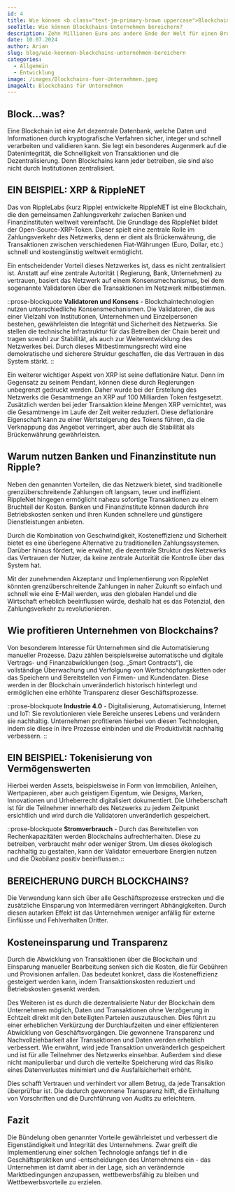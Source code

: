 ```yaml
---
id: 4
title: Wie können <b class="text-jm-primary-brown uppercase">Blockchains</b> Unternehmen bereichern?
seoTitle: Wie können Blockchains Unternehmen bereichern?
description: Zehn Millionen Euro ans andere Ende der Welt für einen Bruchteil eines Cents senden - und das mehrere tausendmal binnen weniger Sekunden? Blockchain-Technologien revolutionieren im Marschtempo sämtliche Wirtschaftssektoren. Doch was sind Blockchains? Wie genau verändert dies die Art und Weise zu wirtschaften und wie profitieren Unternehmen davon?
date: 10.07.2024
author: Arian
slug: blog/wie-koennen-blockchains-unternehmen-bereichern
categories:
  - Allgemein
  - Entwicklung
image: /images/Blockchains-fuer-Unternehmen.jpeg
imageAlt: Blockchains für Unternehmen
---
```


## **Block…was?**

Eine Blockchain ist eine Art dezentrale Datenbank, welche Daten und Informationen durch kryptografische Verfahren
sicher, integer und schnell verarbeiten und validieren kann. Sie legt ein besonderes Augenmerk auf die Datenintegrität,
die Schnelligkeit von Transaktionen und die Dezentralisierung. Denn Blockchains kann jeder betreiben, sie sind also
nicht durch Institutionen zentralisiert.

## **EIN BEISPIEL: XRP & RippleNET**

Das von RippleLabs (kurz Ripple) entwickelte RippleNET ist eine Blockchain, die den gemeinsamen Zahlungsverkehr zwischen
Banken und Finanzinstituten weltweit vereinfacht. Die Grundlage des RippleNet bildet der Open-Source-XRP-Token. Dieser
spielt eine zentrale Rolle im Zahlungsverkehr des Netzwerks, denn er dient als Brückenwährung, die Transaktionen
zwischen verschiedenen Fiat-Währungen (Euro, Dollar, etc.) schnell und kostengünstig weltweit ermöglicht.

Ein entscheidender Vorteil dieses Netzwerkes ist, dass es nicht zentralisiert ist. Anstatt auf eine zentrale Autorität (
Regierung, Bank, Unternehmen) zu vertrauen, basiert das Netzwerk auf einem Konsensmechanismus, bei dem sogenannte
Validatoren über die Transaktionen im Netzwerk mitbestimmen.

::prose-blockquote
**Validatoren und Konsens** - Blockchaintechnologien nutzen unterschiedliche Konsensmechanismen. Die Validatoren, die
aus einer Vielzahl von Institutionen, Unternehmen und Einzelpersonen bestehen, gewährleisten die Integrität und
Sicherheit des Netzwerks. Sie stellen die technische Infrastruktur für das Betreiben der Chain bereit und tragen sowohl
zur Stabilität, als auch zur Weiterentwicklung des Netzwerkes bei. Durch dieses Mitbestimmungsrecht wird eine
demokratische und sicherere Struktur geschaffen, die das Vertrauen in das System stärkt.
::

Ein weiterer wichtiger Aspekt von XRP ist seine deflationäre Natur. Denn im Gegensatz zu seinem Pendant, können diese
durch Regierungen unbegrenzt gedruckt werden. Daher wurde bei der Erstellung des Netzwerks die Gesamtmenge an XRP auf
100 Milliarden Token festgesetzt. Zusätzlich werden bei jeder Transaktion kleine Mengen XRP vernichtet, was die
Gesamtmenge im Laufe der Zeit weiter reduziert. Diese deflationäre Eigenschaft kann zu einer Wertsteigerung des Tokens
führen, da die Verknappung das Angebot verringert, aber auch die Stabilität als Brückenwährung gewährleisten.

## **Warum nutzen Banken und Finanzinstitute nun Ripple?** 

Neben den genannten Vorteilen, die das Netzwerk bietet, sind traditionelle grenzüberschreitende Zahlungen oft langsam,
teuer und ineffizient. RippleNet hingegen ermöglicht nahezu sofortige Transaktionen zu einem Bruchteil der Kosten.
Banken und Finanzinstitute können dadurch ihre Betriebskosten senken und ihren Kunden schnellere und günstigere
Dienstleistungen anbieten.

Durch die Kombination von Geschwindigkeit, Kosteneffizienz und Sicherheit bietet es eine überlegene Alternative zu
traditionellen Zahlungssystemen. Darüber hinaus fördert, wie erwähnt, die dezentrale Struktur des Netzwerks das
Vertrauen der Nutzer, da keine zentrale Autorität die Kontrolle über das System hat.

Mit der zunehmenden Akzeptanz und Implementierung von RippleNet könnten grenzüberschreitende Zahlungen in naher Zukunft
so einfach und schnell wie eine E-Mail werden, was den globalen Handel und die Wirtschaft erheblich beeinflussen würde,
deshalb hat es das Potenzial, den Zahlungsverkehr zu revolutionieren.

## **Wie profitieren Unternehmen von Blockchains?**

Von besonderem Interesse für Unternehmen sind die Automatisierung manueller Prozesse. Dazu zählen beispielsweise
automatische und digitale Vertrags- und Finanzabwicklungen (sog. „Smart Contracts“), die vollständige Überwachung und
Verfolgung von Wertschöpfungsketten oder das Speichern und Bereitstellen von Firmen- und Kundendaten. Diese werden in
der Blockchain unveränderlich historisch hinterlegt und ermöglichen eine erhöhte Transparenz dieser Geschäftsprozesse.

::prose-blockquote
**Industrie 4.0** - Digitalisierung, Automatisierung, Internet und IoT: Sie revolutionieren viele Bereiche unseres
Lebens und verändern sie nachhaltig. Unternehmen profitieren hierbei von diesen Technologien, indem sie diese in ihre
Prozesse einbinden und die Produktivität nachhaltig verbessern.
::

## **EIN BEISPIEL: Tokenisierung von Vermögenswerten**

Hierbei werden Assets, beispielsweise in Form von Immobilien, Anleihen, Wertpapieren, aber auch geistigem Eigentum, wie
Designs, Marken, Innovationen und Urheberrecht digitalisiert dokumentiert. Die Urheberschaft ist für die Teilnehmer
innerhalb des Netzwerks zu jedem Zeitpunkt ersichtlich und wird durch die Validatoren unveränderlich gespeichert.

::prose-blockquote
**Stromverbrauch** - Durch das Bereitstellen von Rechenkapazitäten werden Blockchains aufrechterhalten. Diese zu
betreiben, verbraucht mehr oder weniger Strom. Um dieses ökologisch nachhaltig zu gestalten, kann der Validator
erneuerbare Energien nutzen und die Ökobilanz positiv beeinflussen.::

## **BEREICHERUNG DURCH BLOCKCHAINS?**

Die Verwendung kann sich über alle Geschäftsprozesse erstrecken und die zusätzliche Einsparung von Intermediären
verringert Abhängigkeiten. Durch diesen autarken Effekt ist das Unternehmen weniger anfällig für externe Einflüsse und
Fehlverhalten Dritter.

## **Kosteneinsparung und Transparenz**

Durch die Abwicklung von Transaktionen über die Blockchain und Einsparung manueller Bearbeitung senken sich die Kosten,
die für Gebühren und Provisionen anfallen. Das bedeutet konkret, dass die Kosteneffizienz gesteigert werden kann, indem
Transaktionskosten reduziert und Betriebskosten gesenkt werden.

Des Weiteren ist es durch die dezentralisierte Natur der Blockchain dem Unternehmen möglich, Daten und Transaktionen
ohne Verzögerung in Echtzeit direkt mit den beteiligten Parteien auszutauschen. Dies führt zu einer erheblichen
Verkürzung der Durchlaufzeiten und einer effizienteren Abwicklung von Geschäftsvorgängen. Die gewonnene Transparenz und
Nachvollziehbarkeit aller Transaktionen und Daten werden erheblich verbessert. Wie erwähnt, wird jede Transaktion
unveränderlich gespeichert und ist für alle Teilnehmer des Netzwerks einsehbar. Außerdem sind diese nicht manipulierbar
und durch die verteilte Speicherung wird das Risiko eines Datenverlustes minimiert und die Ausfallsicherheit erhöht.

Dies schafft Vertrauen und verhindert vor allem Betrug, da jede Transaktion überprüfbar ist. Die dadurch gewonnene
Transparenz hilft, die Einhaltung von Vorschriften und die Durchführung von Audits zu erleichtern.

## **Fazit**

Die Bündelung oben genannter Vorteile gewährleistet und verbessert die Eigenständigkeit und Integrität des Unternehmens.
Zwar greift die Implementierung einer solchen Technologie anfangs tief in die Geschäftspraktiken und -entscheidungen des
Unternehmens ein - das Unternehmen ist damit aber in der Lage, sich an verändernde Marktbedingungen anzupassen,
wettbewerbsfähig zu bleiben und Wettbewerbsvorteile zu erzielen.
